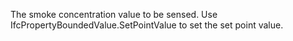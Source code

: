 The smoke concentration value to be sensed. Use IfcPropertyBoundedValue.SetPointValue to set the set point value.
